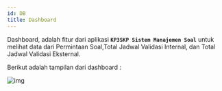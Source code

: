 ```yaml
---
id: DB
title: Dashboard
---
```


Dashboard, adalah fitur dari aplikasi **`KP3SKP Sistem Manajemen Soal`** untuk melihat data dari Permintaan Soal,Total Jadwal Validasi Internal, dan Total Jadwal Validasi Eksternal.

Berikut adalah tampilan dari dashboard :

![img](/img/Dashboard.PNG)
